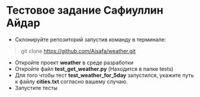 # Тестовое задание Сафиуллин Айдар

* Склонируйте репозиторий запустив команду в терминале: 
> git clone https://github.com/Aisafa/weather.git
* Откройте проект **weather** в среде разработки
* Откройте файл **test_get_weather.py** (Находится в папке tests)
* Для того чтобы тест **test_weather_for_5day** запустился,
укажите путь к файлу **cities.txt** согласно вашему случаю.
* Запустите тесты